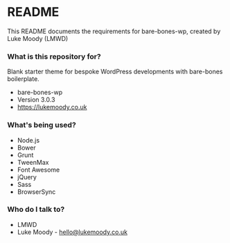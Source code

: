 # README #

This README documents the requirements for bare-bones-wp, created by Luke Moody (LMWD)

### What is this repository for? ###

Blank starter theme for bespoke WordPress developments with bare-bones boilerplate.

* bare-bones-wp
* Version 3.0.3
* https://lukemoody.co.uk

### What's being used? ###

* Node.js
* Bower
* Grunt
* TweenMax
* Font Awesome
* jQuery
* Sass
* BrowserSync

### Who do I talk to? ###

* LMWD
* Luke Moody - hello@lukemoody.co.uk
